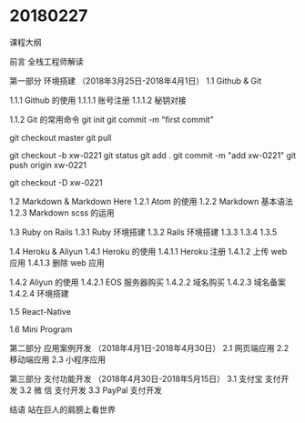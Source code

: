 # 20180227

课程大纲

前言
全栈工程师解读

第一部分 环境搭建
（2018年3月25日-2018年4月1日）
1.1 Github & Git

1.1.1 Github 的使用
1.1.1.1 账号注册
1.1.1.2 秘钥对接

1.1.2 Git 的常用命令
git init
git commit -m "first commit"

git checkout master
git pull

git checkout -b xw-0221
git status
git add .
git commit -m "add xw-0221"
git push origin xw-0221

git checkout -D xw-0221

1.2 Markdown & Markdown Here
1.2.1 Atom 的使用
1.2.2 Markdown 基本语法
1.2.3 Markdown scss 的运用


1.3 Ruby on Rails
1.3.1 Ruby  环境搭建
1.3.2 Rails 环境搭建
1.3.3
1.3.4
1.3.5

1.4 Heroku & Aliyun
1.4.1 Heroku 的使用
1.4.1.1 Heroku 注册
1.4.1.2 上传 web 应用
1.4.1.3 删除 web 应用

1.4.2 Aliyun 的使用
1.4.2.1 EOS 服务器购买
1.4.2.2 域名购买
1.4.2.3 域名备案
1.4.2.4 环境搭建


1.5 React-Native

1.6 Mini Program

第二部分 应用案例开发
（2018年4月1日-2018年4月30日）
2.1 网页端应用
2.2 移动端应用
2.3 小程序应用

第三部分 支付功能开发
（2018年4月30日-2018年5月15日）
3.1 支付宝   支付开发
3.2 微  信   支付开发
3.3 PayPal  支付开发

结语
站在巨人的肩膀上看世界
